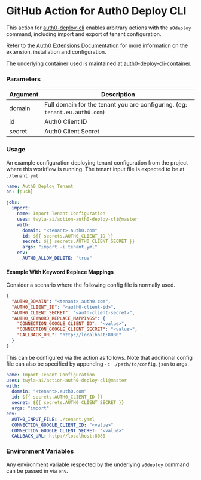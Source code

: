 # GitHub Action for Auth0 Deploy CLI
This action for [auth0-deploy-cli](https://github.com/auth0/auth0-deploy-cli) enables 
arbitrary actions with the `a0deploy` command, including import and export of tenant 
configuration.

Refer to the [Auth0 Extensions Documentation](https://auth0.com/docs/extensions/deploy-cli)
for more information on the extension, installation and configuration.

The underlying container used is maintained at 
[auth0-deploy-cli-container](https://github.com/abn/auth0-deploy-cli-container). 

### Parameters
| Argument   | Description |
|------------|-------------|
| domain  | Full domain for the tenant you are configuring. (eg: `tenant.eu.auth0.com`) |
| id   | Auth0 Client ID |
| secret    | Auth0 Client Secret  |

### Usage
An example configuration deploying tenant configuration from the project where this 
workflow is running. The tenant input file is expected to be at `./tenant.yml`.

```yaml
name: Auth0 Deploy Tenant
on: [push]

jobs:
  import:
    name: Import Tenant Configuration
    uses: twyla-ai/action-auth0-deploy-cli@master
    with:
      domain: "<tenant>.auth0.com"
      id: ${{ secrets.AUTH0_CLIENT_ID }}
      secret: ${{ secrets.AUTH0_CLIENT_SECRET }}
      args: "import -i tenant.yml"
    env:
      AUTH0_ALLOW_DELETE: "true"
```

#### Example With Keyword Replace Mappings
Consider a scenario where the following config file is normally used.

```json
{
  "AUTH0_DOMAIN": "<tenant>.auth0.com",
  "AUTH0_CLIENT_ID": "<auth0-client-id>",
  "AUTH0_CLIENT_SECRET": "<auth-client-secret>",
  "AUTH0_KEYWORD_REPLACE_MAPPINGS": {
    "CONNECTION_GOOGLE_CLIENT_ID": "<value>",
    "CONNECTION_GOOGLE_CLIENT_SECRET": "<value>",
    "CALLBACK_URL": "http://localhost:8080"
  }
}
```

This can be configured via the action as follows. Note that additional config file can 
also be specified by appending `-c ./path/to/config.json` to args.

```yaml
name: Import Tenant Configuration
uses: twyla-ai/action-auth0-deploy-cli@master
with:
  domain: "<tenant>.auth0.com"
  id: ${{ secrets.AUTH0_CLIENT_ID }}
  secret: ${{ secrets.AUTH0_CLIENT_SECRET }}
  args: "import"
env:
  AUTH0_INPUT_FILE: ./tenant.yaml
  CONNECTION_GOOGLE_CLIENT_ID: "<value>"
  CONNECTION_GOOGLE_CLIENT_SECRET: "<value>"
  CALLBACK_URL: http://localhost:8080
```

### Environment Variables
Any environment variable respected by the underlying `a0deploy` command can be passed in 
via `env`.
